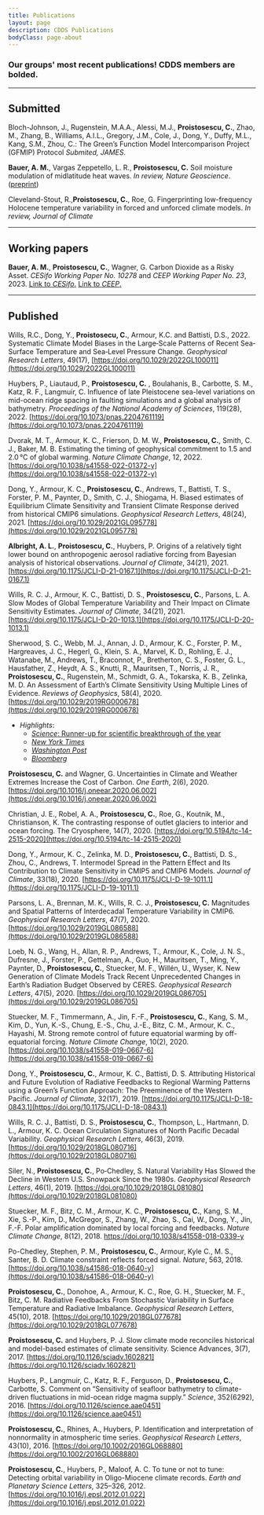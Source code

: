 ```yaml
---
title: Publications
layout: page
description: CDDS Publications
bodyClass: page-about
---
```


### Our groups' most recent publications! CDDS members are bolded.

---

## Submitted

Bloch-Johnson, J., Rugenstein, M.A.A., Alessi, M.J., **Proistosescu, C.**, Zhao, M., Zhang, B., Williams, A.I.L., Gregory, J.M., Cole, J., Dong, Y., Duffy, M.L., Kang, S.M., Zhou, C.: The Green’s Function Model Intercomparison Project (GFMIP) Protocol _Submited, JAMES_.

**Bauer, A. M.**, Vargas Zeppetello, L. R., **Proistosescu, C.** Soil moisture modulation of midlatitude heat waves. _In review, Nature Geoscience_. ([preprint](https://doi.org/10.31223/X59H3H))

Cleveland-Stout, R.,**Proistosescu, C.**, Roe, G.  Fingerprinting low-frequency Holocene temperature variability in forced and unforced climate models. _In review, Journal of Climate_


---

## Working papers

**Bauer, A. M.**, **Proistosescu, C.**, Wagner, G. Carbon Dioxide as a Risky Asset. _CESifo Working Paper No. 10278_ and _CEEP Working Paper No. 23_, 2023. [Link to _CESifo_.](https://www.cesifo.org/en/publications/2023/working-paper/carbon-dioxide-risky-asset) [Link to _CEEP_.](https://ceep.columbia.edu/content/working-papers)

---

## Published

Wills, R.C., Dong, Y., **Proistosecu, C.**, Armour, K.C. and Battisti, D.S., 2022. Systematic Climate Model Biases in the Large‐Scale Patterns of Recent Sea‐Surface Temperature and Sea‐Level Pressure Change. _Geophysical Research Letters_, 49(17), [https://doi.org/10.1029/2022GL100011](https://doi.org/10.1029/2022GL100011)

Huybers, P., Liautaud, P., **Proistosescu, C.** , Boulahanis, B.,  Carbotte, S. M., Katz, R. F., Langmuir, C. Influence of late Pleistocene sea-level variations on mid-ocean ridge spacing in faulting simulations and a global analysis of bathymetry. _Proceedings of the National Academy of Sciences_, 119(28), 2022. [https://doi.org/10.1073/pnas.2204761119](https://doi.org/10.1073/pnas.2204761119)

Dvorak, M. T., Armour, K. C., Frierson, D. M. W., **Proistosescu, C.**, Smith, C. J., Baker, M. B. Estimating the timing of geophysical commitment
to 1.5 and 2.0 &#8451; of global warming. _Nature Climate Change_, 12, 2022. [https://doi.org/10.1038/s41558-022-01372-y](https://doi.org/10.1038/s41558-022-01372-y)

Dong, Y., Armour, K. C., **Proistosescu, C.**, Andrews, T.,  Battisti, T. S., Forster, P. M.,  Paynter, D., Smith, C. J., Shiogama, H. Biased estimates of Equilibrium Climate Sensitivity and Transient Climate Response derived from historical CMIP6 simulations. _Geophysical Research Letters_, 48(24), 2021. [https://doi.org/10.1029/2021GL095778](https://doi.org/10.1029/2021GL095778)

**Albright, A. L.**, **Proistosescu, C.**, Huybers, P. Origins of a relatively tight lower bound on anthropogenic aerosol radiative forcing from Bayesian analysis of historical observations. _Journal of Climate_, 34(21), 2021. [https://doi.org/10.1175/JCLI-D-21-0167.1](https://doi.org/10.1175/JCLI-D-21-0167.1)

Wills, R. C. J., Armour, K. C., Battisti, D. S., **Proistosescu, C.**, Parsons, L. A. Slow Modes of Global Temperature Variability and Their Impact on Climate Sensitivity Estimates. _Journal of Climate_, 34(21), 2021. [https://doi.org/10.1175/JCLI-D-20-1013.1](https://doi.org/10.1175/JCLI-D-20-1013.1)

Sherwood, S. C., Webb, M. J., Annan, J. D., Armour, K. C., Forster, P. M., Hargreaves, J. C., Hegerl, G., Klein, S. A., Marvel, K. D., Rohling, E. J., Watanabe, M., Andrews, T., Braconnot, P., Bretherton, C. S., Foster, G. L., Hausfather, Z., Heydt, A. S., Knutti, R., Mauritsen, T., Norris, J. R., **Proistosescu, C.**, Rugenstein, M., Schmidt, G. A., Tokarska, K. B., Zelinka, M. D. An Assessment of Earth’s Climate Sensitivity Using Multiple Lines of Evidence. _Reviews of Geophysics_, 58(4), 2020. [https://doi.org/10.1029/2019RG000678](https://doi.org/10.1029/2019RG000678)
  - *Highlights*:
    - [_Science_: Runner-up for scientific breakthrough of the year](https://vis.sciencemag.org/breakthrough2020/?fbclid=IwAR14NkcdbpHrvuAhiQ837EP867NM9v8K3ZKMKfQSiRaNL1y7Xi6ZzP242-Q#/finalists/global-warming-forecasts-sharpen)
    - [_New York Times_](https://www.facebook.com/flx/warn/?u=https%3A%2F%2Fwww.nytimes.com%2F2020%2F07%2F22%2Fclimate%2Fglobal-warming-temperature-range.html%3Ffbclid%3DIwAR3zqGj6J0uamtvEIy9SC1H7bbMAgMJDnnkmu8HCJixDTkR-Ep7xPIPhumA&h=AT1l4_7Xa4Bp5wswZn6EtjumjnMPyBPAyJ4sEQ9LieJKLFzU2dKjD-QB3j7_TfRuq9q7vTSnjX3vIeN28y2LCHBSnBxxID_6vUilYHeKQ_JV_WnDxHxsNEjZxs9BNzPcxeG2Uz_k0wC61Sur9rTc7EYlrtvvP0gR4Vzz-X7c37P7D3izjc-95zyklZRBS4W2ekrxAmmICYjzN84zZuBTabxBPZOSExbZ8s-b2VxNfyywew)
    - [_Washington Post_](https://www.facebook.com/flx/warn/?u=https%3A%2F%2Fwww.washingtonpost.com%2Fweather%2F2020%2F07%2F22%2Fclimate-sensitivity-co2%2F%3Ffbclid%3DIwAR1Oz_NZTc6vhThE4l_6EYwxRo9eQA9aJrpUeCtuAr0Id4HSmvHz2m6m3aw&h=AT18dtWjgzNGPo9noijphqawptxPTMQz9t__6e9kyvcoXn25HbroZRTC8JXzGK5mYrotdS5VUFjGkzUdakIJzxR98dLOEVkSFHRLm5ububkVEtyoHLpKFB2aEIzFzezTApOQbwZXHKWBW1P2KtOi5bVcAz49vd2UhDOAJUL5-je3-XSD7OsTQAAFv6XC2u-5meZTuTfUDqQSwx_ee_cOs7LLIf21RWedCTIVxuSv8H1ang)
    - [_Bloomberg_](https://www.bloomberg.com/news/articles/2020-07-22/top-scientists-just-ruled-out-best-case-global-warming-scenarios?leadSource=uverify%20wall)

**Proistosescu, C.** and Wagner, G. Uncertainties in Climate and Weather Extremes Increase the Cost of Carbon. _One Earth_, 2(6), 2020. [https://doi.org/10.1016/j.oneear.2020.06.002](https://doi.org/10.1016/j.oneear.2020.06.002)

Christian, J. E., Robel, A. A., **Proistosescu, C.**, Roe, G., Koutnik, M., Christianson, K. The contrasting response of outlet glaciers to interior and ocean forcing. The Cryosphere, 14(7), 2020. [https://doi.org/10.5194/tc-14-2515-2020](https://doi.org/10.5194/tc-14-2515-2020)

Dong, Y., Armour, K. C., Zelinka, M. D., **Proistosescu, C.**, Battisti, D. S., Zhou, C., Andrews, T. Intermodel Spread in the Pattern Effect and Its Contribution to Climate Sensitivity in CMIP5 and CMIP6 Models. _Journal of Climate_, 33(18), 2020. [https://doi.org/10.1175/JCLI-D-19-1011.1](https://doi.org/10.1175/JCLI-D-19-1011.1)

Parsons, L. A., Brennan, M. K., Wills, R. C. J., **Proistosescu, C.** Magnitudes and Spatial Patterns of Interdecadal Temperature Variability in CMIP6. _Geophysical Research Letters_, 47(7), 2020. [https://doi.org/10.1029/2019GL086588](https://doi.org/10.1029/2019GL086588)

Loeb, N. G., Wang, H., Allan, R. P., Andrews, T., Armour, K., Cole, J. N. S., Dufresne, J., Forster, P., Gettelman, A., Guo, H., Mauritsen, T., Ming, Y., Paynter, D., **Proistosescu, C.**, Stuecker, M. F., Will&eacute;n, U., Wyser, K. New Generation of Climate Models Track Recent Unprecedented Changes in Earth’s Radiation Budget Observed by CERES. _Geophysical Research Letters_, 47(5), 2020. [https://doi.org/10.1029/2019GL086705](https://doi.org/10.1029/2019GL086705)

Stuecker, M. F., Timmermann, A., Jin, F.-F., **Proistosescu, C.**, Kang, S. M., Kim, D., Yun, K.-S., Chung, E.-S., Chu, J.-E., Bitz, C. M., Armour, K. C., Hayashi, M. Strong remote control of future equatorial warming by off-equatorial forcing. _Nature Climate Change_, 10(2), 2020. [https://doi.org/10.1038/s41558-019-0667-6](https://doi.org/10.1038/s41558-019-0667-6)

Dong, Y., **Proistosescu, C.**, Armour, K. C., Battisti, D. S. Attributing Historical and Future Evolution of Radiative Feedbacks to Regional Warming Patterns using a Green’s Function Approach: The Preeminence of the Western Pacific. _Journal of Climate_, 32(17), 2019. [https://doi.org/10.1175/JCLI-D-18-0843.1](https://doi.org/10.1175/JCLI-D-18-0843.1)

Wills, R. C. J., Battisti, D. S., **Proistosescu, C.**, Thompson, L., Hartmann, D. L., Armour, K. C. Ocean Circulation Signatures of North Pacific Decadal Variability. _Geophysical Research Letters_, 46(3), 2019. [https://doi.org/10.1029/2018GL080716](https://doi.org/10.1029/2018GL080716)

Siler, N., **Proistosescu, C.**, Po‐Chedley, S. Natural Variability Has Slowed the Decline in Western U.S. Snowpack Since the 1980s. _Geophysical Research Letters_, 46(1), 2019. [https://doi.org/10.1029/2018GL081080](https://doi.org/10.1029/2018GL081080)

Stuecker, M. F., Bitz, C. M., Armour, K. C., **Proistosescu, C.**, Kang, S. M., Xie, S.-P., Kim, D., McGregor, S., Zhang, W., Zhao, S., Cai, W., Dong, Y., Jin, F.-F. Polar amplification dominated by local forcing and feedbacks. _Nature Climate Change_, 8(12), 2018. [https://doi.org/10.1038/s41558-018-0339-y ](https://doi.org/10.1038/s41558-018-0339-y)

Po-Chedley, Stephen, P. M., **Proistosescu, C.**, Armour, Kyle C., M. S., Santer, B. D. Climate constraint reflects forced signal. _Nature_, 563, 2018. [https://doi.org/10.1038/s41586-018-0640-y](https://doi.org/10.1038/s41586-018-0640-y)

**Proistosescu, C.**, Donohoe, A., Armour, K. C., Roe, G. H., Stuecker, M. F., Bitz, C. M. Radiative Feedbacks From Stochastic Variability in Surface Temperature and Radiative Imbalance. _Geophysical Research Letters_, 45(10), 2018. [https://doi.org/10.1029/2018GL077678](https://doi.org/10.1029/2018GL077678)

**Proistosescu, C.** and Huybers, P. J. Slow climate mode reconciles historical and model-based estimates of climate sensitivity. Science Advances, 3(7), 2017. [https://doi.org/10.1126/sciadv.1602821](https://doi.org/10.1126/sciadv.1602821)

Huybers, P., Langmuir, C., Katz, R. F., Ferguson, D., **Proistosescu, C.**, Carbotte, S. Comment on “Sensitivity of seafloor bathymetry to climate-driven fluctuations in mid-ocean ridge magma supply.” _Science_, 352(6292), 2016. [https://doi.org/10.1126/science.aae0451](https://doi.org/10.1126/science.aae0451)

**Proistosescu, C.**, Rhines, A., Huybers, P. Identification and interpretation of nonnormality in atmospheric time series. _Geophysical Research Letters_, 43(10), 2016. [https://doi.org/10.1002/2016GL068880](https://doi.org/10.1002/2016GL068880)

**Proistosescu, C.**, Huybers, P., Maloof, A. C. To tune or not to tune: Detecting orbital variability in Oligo-Miocene climate records. _Earth and Planetary Science Letters_, 325–326, 2012. [https://doi.org/10.1016/j.epsl.2012.01.022](https://doi.org/10.1016/j.epsl.2012.01.022)
